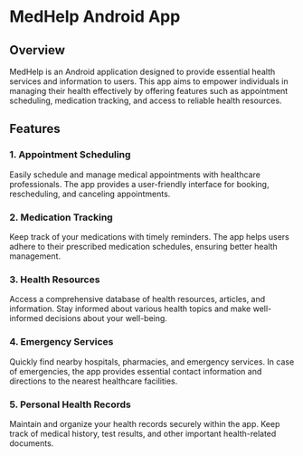 # MedHelp Android App

## Overview

MedHelp is an Android application designed to provide essential health services and information to users. This app aims to empower individuals in managing their health effectively by offering features such as appointment scheduling, medication tracking, and access to reliable health resources.

## Features

### 1. Appointment Scheduling
Easily schedule and manage medical appointments with healthcare professionals. The app provides a user-friendly interface for booking, rescheduling, and canceling appointments.

### 2. Medication Tracking
Keep track of your medications with timely reminders. The app helps users adhere to their prescribed medication schedules, ensuring better health management.

### 3. Health Resources
Access a comprehensive database of health resources, articles, and information. Stay informed about various health topics and make well-informed decisions about your well-being.

### 4. Emergency Services
Quickly find nearby hospitals, pharmacies, and emergency services. In case of emergencies, the app provides essential contact information and directions to the nearest healthcare facilities.

### 5. Personal Health Records
Maintain and organize your health records securely within the app. Keep track of medical history, test results, and other important health-related documents.

